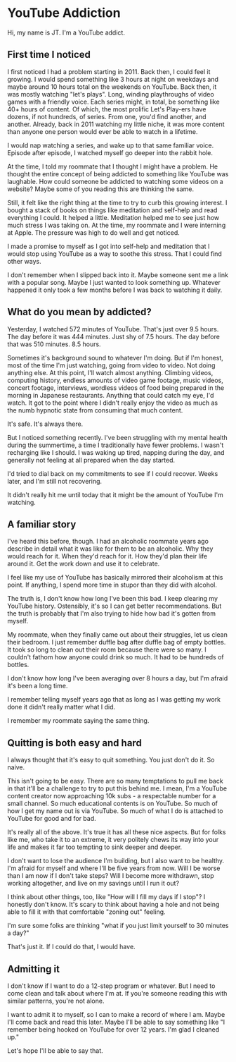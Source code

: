 # YouTube Addiction

Hi, my name is JT. I'm a YouTube addict.

## First time I noticed

I first noticed I had a problem starting in 2011. Back then, I could feel it growing. I would spend something like 3 hours at night on weekdays and maybe around 10 hours total on the weekends on YouTube. Back then, it was mostly watching "let's plays". Long, winding playthroughs of video games with a friendly voice. Each series might, in total, be something like 40+ hours of content. Of which, the most prolific Let's Play-ers have dozens, if not hundreds, of series. From one, you'd find another, and another. Already, back in 2011 watching my little niche, it was more content than anyone one person would ever be able to watch in a lifetime.

I would nap watching a series, and wake up to that same familiar voice. Episode after episode, I watched myself go deeper into the rabbit hole.

At the time, I told my roommate that I thought I might have a problem. He thought the entire concept of being addicted to something like YouTube was laughable. How could someone be addicted to watching some videos on a website? Maybe some of you reading this are thinking the same.

Still, it felt like the right thing at the time to try to curb this growing interest. I bought a stack of books on things like meditation and self-help and read everything I could. It helped a little. Meditation helped me to see just how much stress I was taking on. At the time, my roommate and I were interning at Apple. The pressure was high to do well and get noticed.

I made a promise to myself as I got into self-help and meditation that I would stop using YouTube as a way to soothe this stress. That I could find other ways.

I don't remember when I slipped back into it. Maybe someone sent me a link with a popular song. Maybe I just wanted to look something up. Whatever happened it only took a few months before I was back to watching it daily.

## What do you mean by addicted?

Yesterday, I watched 572 minutes of YouTube. That's just over 9.5 hours. The day before it was 444 minutes. Just shy of 7.5 hours. The day before that was 510 minutes. 8.5 hours.

Sometimes it's background sound to whatever I'm doing. But if I'm honest, most of the time I'm just watching, going from video to video. Not doing anything else. At this point, I'll watch almost anything. Climbing videos, computing history, endless amounts of video game footage, music videos, concert footage, interviews, wordless videos of food being prepared in the morning in Japanese restaurants. Anything that could catch my eye, I'd watch. It got to the point where I didn't really enjoy the video as much as the numb hypnotic state from consuming that much content.

It's safe. It's always there.

But I noticed something recently. I've been struggling with my mental health during the summertime, a time I traditionally have fewer problems. I wasn't recharging like I should. I was waking up tired, napping during the day, and generally not feeling at all prepared when the day started.

I'd tried to dial back on my commitments to see if I could recover. Weeks later, and I'm still not recovering.

It didn't really hit me until today that it might be the amount of YouTube I'm watching.

## A familiar story

I've heard this before, though. I had an alcoholic roommate years ago describe in detail what it was like for them to be an alcoholic. Why they would reach for it. When they'd reach for it. How they'd plan their life around it. Get the work down and use it to celebrate.

I feel like my use of YouTube has basically mirrored their alcoholism at this point. If anything, I spend more time in stupor than they did with alcohol.

The truth is, I don't know how long I've been this bad. I keep clearing my YouTube history. Ostensibly, it's so I can get better recommendations. But the truth is probably that I'm also trying to hide how bad it's gotten from myself.

My roommate, when they finally came out about their struggles, let us clean their bedroom. I just remember duffle bag after duffle bag of empty bottles. It took so long to clean out their room because there were so many. I couldn't fathom how anyone could drink so much. It had to be hundreds of bottles.

I don't know how long I've been averaging over 8 hours a day, but I'm afraid it's been a long time.

I remember telling myself years ago that as long as I was getting my work done it didn't really matter what I did.

I remember my roommate saying the same thing.

## Quitting is both easy and hard

I always thought that it's easy to quit something. You just don't do it. So naive.

This isn't going to be easy. There are so many temptations to pull me back in that it'll be a challenge to try to put this behind me. I mean, I'm a YouTube content creator now approaching 10k subs - a respectable number for a small channel. So much educational contents is on YouTube. So much of how I get my name out is via YouTube. So much of what I do is attached to YouTube for good and for bad.

It's really all of the above. It's true it has all these nice aspects. But for folks like me, who take it to an extreme, it very politely chews its way into your life and makes it far too tempting to sink deeper and deeper.

I don't want to lose the audience I'm building, but I also want to be healthy. I'm afraid for myself and where I'll be five years from now. Will I be worse than I am now if I don't take steps? Will I become more withdrawn, stop working altogether, and live on my savings until I run it out?

I think about other things, too, like "How will I fill my days if I stop"? I honestly don't know. It's scary to think about having a hole and not being able to fill it with that comfortable "zoning out" feeling.

I'm sure some folks are thinking "what if you just limit yourself to 30 minutes a day?" 

That's just it. If I could do that, I would have.

## Admitting it

I don't know if I want to do a 12-step program or whatever. But I need to come clean and talk about where I'm at. If you're someone reading this with similar patterns, you're not alone.

I want to admit it to myself, so I can to make a record of where I am. Maybe I'll come back and read this later. Maybe I'll be able to say something like "I remember being hooked on YouTube for over 12 years. I'm glad I cleaned up."

Let's hope I'll be able to say that.